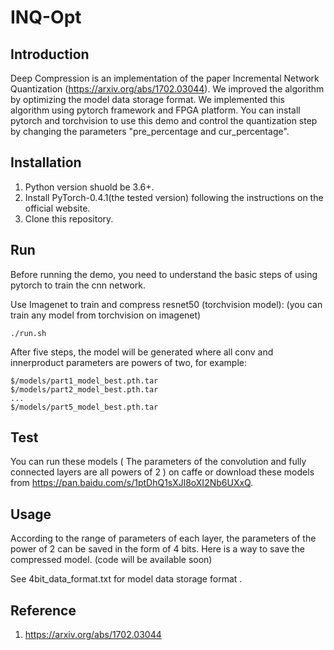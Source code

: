 # INQ-Opt

## Introduction

Deep Compression is an implementation of the paper Incremental Network Quantization (https://arxiv.org/abs/1702.03044). We improved the algorithm by optimizing the model data storage format. We implemented this algorithm using pytorch framework and FPGA platform. You can install pytorch and torchvision to use this demo and control the quantization step by changing the parameters "pre_percentage and cur_percentage".

## Installation

1. Python version shuold be 3.6+. 
2. Install PyTorch-0.4.1(the tested version) following the instructions on the official website. 
3. Clone this repository. 

## Run

Before running the demo,  you need to understand the basic steps of using pytorch to train the cnn network.

Use Imagenet to train and compress resnet50 (torchvision model): (you can train any model from torchvision on imagenet)

```
./run.sh
```

After five steps, the model will be generated where all conv and innerproduct parameters are powers of two, for example:

```
$/models/part1_model_best.pth.tar 
$/models/part2_model_best.pth.tar 
... 
$/models/part5_model_best.pth.tar
```
## Test
You can run these models ( The parameters of the convolution and fully connected layers are all powers of 2 ) on caffe or download these models from https://pan.baidu.com/s/1ptDhQ1sXJl8oXI2Nb6UXxQ.

## Usage

According to the range of parameters of each layer, the parameters of the power of 2 can be saved in the form of 4 bits. Here is a way to save the compressed model. (code will be available soon)

See 4bit_data_format.txt for model data storage format .

## Reference

1. https://arxiv.org/abs/1702.03044

